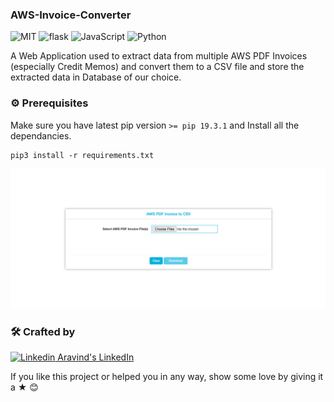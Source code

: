 ### AWS-Invoice-Converter

![MIT](https://img.shields.io/badge/License-MIT-628AFF?style=flat&logo=license)
![flask](https://img.shields.io/badge/build-Flask-FF6286?style=flat&logo=flask)
![JavaScript](https://img.shields.io/badge/using-JavaScript-FF8E63?style=flat&logo=javascript)
![Python](https://img.shields.io/badge/python-EE85EE?style=flat&logo=python)

A Web Application used to extract data from multiple AWS PDF Invoices (especially Credit Memos) and convert them to a CSV file and store the extracted data in Database of our choice.

### ⚙️ Prerequisites

Make sure you have latest pip version `>= pip 19.3.1` and Install all the dependancies.

```
pip3 install -r requirements.txt
```

![screenshot](AWS-Invoice-Converter.png)

### 🛠 Crafted by

[![Linkedin](https://i.stack.imgur.com/gVE0j.png) Aravind's LinkedIn](https://www.linkedin.com/in/engineeringwitharavind)

If you like this project or helped you in any way, show some love by giving it a ★ 😊
